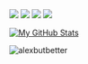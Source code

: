 <img src="{https://img.shields.io/badge/Visual_Studio_Code-0078D4?style=for-the-badge&logo=visual%20studio%20code&logoColor=white}" />

<img src="{https://img.shields.io/badge/Python-FFD43B?style=for-the-badge&logo=python&logoColor=blue}" />

<img src="{https://img.shields.io/badge/Windows-0078D6?style=for-the-badge&logo=windows&logoColor=white}" />

<img src="{https://img.shields.io/badge/Elementary%20OS-64BAFF?style=for-the-badge&logo=elementary&logoColor=white}" />

[![My GitHub Stats](https://github-readme-stats.vercel.app/api/?username=alexbutbetter&count_private=true&theme=tokyonight&showicons=true)]()

<p><img align="center" src="https://github-readme-stats.vercel.app/api/top-langs?username=alexbutbetter&show_icons=true&theme=tokyonight&locale=en&layout=compact" alt="alexbutbetter" /></p>

